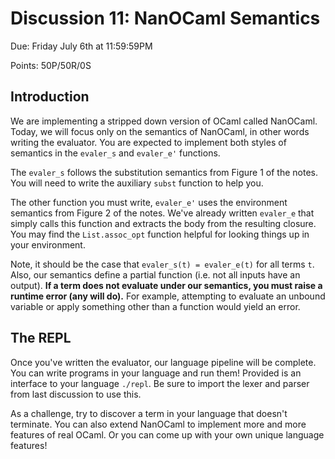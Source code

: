 # Discussion 11: NanOCaml Semantics
Due: Friday July 6th at 11:59:59PM

Points: 50P/50R/0S

## Introduction
We are implementing a stripped down version of OCaml called NanOCaml.
Today, we will focus only on the semantics of NanOCaml, in other words
writing the evaluator. You are expected to implement both styles of
semantics in the `evaler_s` and `evaler_e'` functions.

The `evaler_s` follows the substitution semantics from Figure 1 of the
notes. You will need to write the auxiliary `subst` function to help you.

The other function you must write, `evaler_e'` uses the environment semantics
from Figure 2 of the notes. We've already written `evaler_e` that simply
calls this function and extracts the body from the resulting closure. You may
find the `List.assoc_opt` function helpful for looking things up in your environment.

Note, it should be the case that `evaler_s(t) = evaler_e(t)` for all terms `t`.
Also, our semantics define a partial function (i.e. not all inputs have
an output).  **If a term does not evaluate under our semantics, you must raise
a runtime error (any will do).** For example, attempting to evaluate an
unbound variable or apply something other than a function would yield an
error.

## The REPL

Once you've written the evaluator, our language pipeline will be complete.
You can write programs in your language and run them! Provided is an
interface to your language `./repl`. Be sure to import the lexer and parser
from last discussion to use this.

As a challenge, try to discover a term in your language that doesn't terminate.
You can also extend NanOCaml to implement more and more features of real
OCaml. Or you can come up with your own unique language features!
